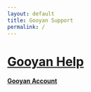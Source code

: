 ```yaml
---
layout: default
title: Gooyan Support
permalink: /
---
```

# [Gooyan Help](#)

**[Gooyan Account](/accounts.md)**
